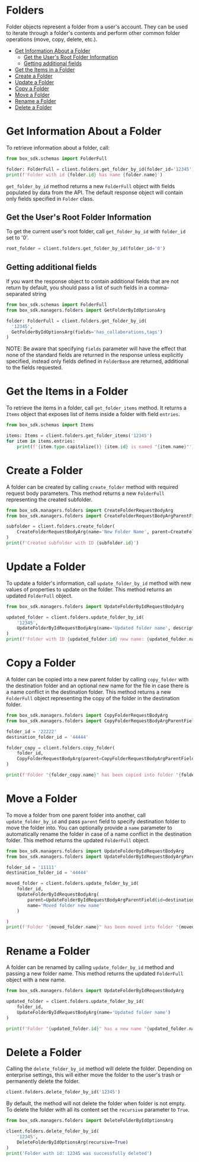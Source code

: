 # Folders

Folder objects represent a folder from a user's account. They can be used to
iterate through a folder's contents and perform other common folder operations (move, copy, delete, etc.).

<!-- START doctoc generated TOC please keep comment here to allow auto update -->
<!-- DON'T EDIT THIS SECTION, INSTEAD RE-RUN doctoc TO UPDATE -->

- [Get Information About a Folder](#get-information-about-a-folder)
  - [Get the User's Root Folder Information](#get-the-users-root-folder-information)
  - [Getting additional fields](#getting-additional-fields)
- [Get the Items in a Folder](#get-the-items-in-a-folder)
- [Create a Folder](#create-a-folder)
- [Update a Folder](#update-a-folder)
- [Copy a Folder](#copy-a-folder)
- [Move a Folder](#move-a-folder)
- [Rename a Folder](#rename-a-folder)
- [Delete a Folder](#delete-a-folder)

<!-- END doctoc generated TOC please keep comment here to allow auto update -->

# Get Information About a Folder

To retrieve information about a folder, call:

```python
from box_sdk.schemas import FolderFull

folder: FolderFull = client.folders.get_folder_by_id(folder_id='12345')
print(f'Folder with id {folder.id} has name {folder.name}')
```

`get_folder_by_id` method returns a new `FolderFull` object with fields populated by data from the API.
The default response object will contain only fields specified in `Folder` class.

## Get the User's Root Folder Information

To get the current user's root folder, call `get_folder_by_id` with `folder_id` set to '0'.

```python
root_folder = client.folders.get_folder_by_id(folder_id='0')
```

## Getting additional fields

If you want the response object to contain additional fields that are not return by default, you should pass a list of
such fields in a comma-separated string

```python
from box_sdk.schemas import FolderFull
from box_sdk.managers.folders import GetFolderByIdOptionsArg

folder: FolderFull = client.folders.get_folder_by_id(
  '12345',
  GetFolderByIdOptionsArg(fields='has_collaborations,tags')
)
```

NOTE: Be aware that specifying `fields` parameter will have the effect that none of the standard fields
are returned in the response unless explicitly specified, instead only fields defined in `FolderBase`
are returned, additional to the fields requested.

# Get the Items in a Folder

To retrieve the items in a folder, call `get_folder_items` method. It returns a `Items` object
that exposes list of items inside a folder with field `entries`.

```python
from box_sdk.schemas import Items

items: Items = client.folders.get_folder_items('12345')
for item in items.entries:
    print(f'{item.type.capitalize()} {item.id} is named "{item.name}"')
```

# Create a Folder

A folder can be created by calling `create_folder` method with required request body parameters.
This method returns a new `FolderFull` representing the created subfolder.

```python
from box_sdk.managers.folders import CreateFolderRequestBodyArg
from box_sdk.managers.folders import CreateFolderRequestBodyArgParentField

subfolder = client.folders.create_folder(
    CreateFolderRequestBodyArg(name='New Folder Name', parent=CreateFolderRequestBodyArgParentField(id='0'))
)
print(f'Created subfolder with ID {subfolder.id}')
```

# Update a Folder

To update a folder's information, call `update_folder_by_id` method with new values of properties
to update on the folder. This method returns an updated `FolderFull` object.

<!-- sample put_folders_id -->

```python
from box_sdk.managers.folders import UpdateFolderByIdRequestBodyArg

updated_folder = client.folders.update_folder_by_id(
    '12345',
    UpdateFolderByIdRequestBodyArg(name='Updated folder name', description='Updated description')
)
print(f'Folder with ID {updated_folder.id} new name: {updated_folder.name}')
```

# Copy a Folder

A folder can be copied into a new parent folder by calling `copy_folder` with the
destination folder and an optional new name for the file in case there is a name conflict in the destination folder.
This method returns a new `FolderFull` object representing the copy of the folder in the destination folder.

<!-- sample post_folders_id_copy -->

```python
from box_sdk.managers.folders import CopyFolderRequestBodyArg
from box_sdk.managers.folders import CopyFolderRequestBodyArgParentField

folder_id = '22222'
destination_folder_id = '44444'

folder_copy = client.folders.copy_folder(
    folder_id,
    CopyFolderRequestBodyArg(parent=CopyFolderRequestBodyArgParentField(id=destination_folder_id), name='Copied folder name')
)

print(f'Folder "{folder_copy.name}" has been copied into folder "{folder_copy.parent.name}"')
```

# Move a Folder

To move a folder from one parent folder into another, call `update_folder_by_id` and pass `parent` field to specify
destination folder to move the folder into. You can optionally provide a `name` parameter to automatically rename the
folder in case of a name conflict in the destination folder. This method returns the updated `FolderFull` object.

```python
from box_sdk.managers.folders import UpdateFolderByIdRequestBodyArg
from box_sdk.managers.folders import UpdateFolderByIdRequestBodyArgParentField

folder_id = '11111'
destination_folder_id = '44444'

moved_folder = client.folders.update_folder_by_id(
    folder_id,
    UpdateFolderByIdRequestBodyArg(
        parent=UpdateFolderByIdRequestBodyArgParentField(id=destination_folder_id),
        name='Moved folder new name'
    )

)
print(f'Folder "{moved_folder.name}" has been moved into folder "{moved_folder.parent.name}"')
```

# Rename a Folder

A folder can be renamed by calling `update_folder_by_id` method and passing a new folder name.
This method returns the updated `FolderFull` object with a new name.

```python
from box_sdk.managers.folders import UpdateFolderByIdRequestBodyArg

updated_folder = client.folders.update_folder_by_id(
    folder_id,
    UpdateFolderByIdRequestBodyArg(name='Updated folder name')
)

print(f'Folder "{updated_folder.id}" has a new name "{updated_folder.name}"')
```

# Delete a Folder

Calling the `delete_folder_by_id` method will delete the folder. Depending on enterprise settings,
this will either move the folder to the user's trash or permanently delete the folder.

```python
client.folders.delete_folder_by_id('12345')
```

By default, the method will not delete the folder when folder is not empty. To delete the folder with all its content
set the `recursive` parameter to `True`.

```python
from box_sdk.managers.folders import DeleteFolderByIdOptionsArg

client.folders.delete_folder_by_id(
    '12345',
    DeleteFolderByIdOptionsArg(recursive=True)
)
print('Folder with id: 12345 was successfully deleted')
```
